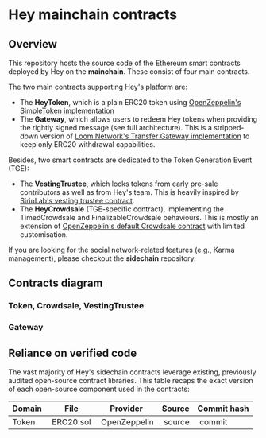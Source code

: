 # Hey mainchain contracts

## Overview
This repository hosts the source code of the Ethereum smart contracts deployed by Hey on the **mainchain**. These consist of four main contracts.

The two main contracts supporting Hey's platform are:
- The **HeyToken**, which is a plain ERC20 token using [OpenZeppelin's SimpleToken implementation](https://github.com/OpenZeppelin/openzeppelin-solidity/blob/67dac7ae9960fd1790671a315cde56c901db5271/contracts/examples/SimpleToken.sol)
- The **Gateway**, which allows users to redeem Hey tokens when providing the rightly signed message (see full architecture). This is a stripped-down version of [Loom Network's Transfer Gateway implementation](https://github.com/loomnetwork/transfer-gateway-example/blob/master/truffle-ethereum/contracts/Gateway.sol) to keep only ERC20 withdrawal capabilities.

Besides, two smart contracts are dedicated to the Token Generation Event (TGE):
- The **VestingTrustee**, which locks tokens from early pre-sale contributors as well as from Hey's team. This is heavily inspired by [SirinLab's vesting trustee contract](https://github.com/sirin-labs/crowdsale-smart-contract/blob/master/contracts/SirinVestingTrustee.sol).
- The **HeyCrowdsale** (TGE-specific contract), implementing the TimedCrowdsale and FinalizableCrowdsale behaviours. This is mostly an extension of [OpenZeppelin's default Crowdsale contract](https://github.com/OpenZeppelin/openzeppelin-solidity/blob/master/contracts/crowdsale/Crowdsale.sol) with limited customisation.

If you are looking for the social network-related features (e.g., Karma management), please checkout the **sidechain** repository.

## Contracts diagram

### Token, Crowdsale, VestingTrustee

### Gateway

## Reliance on verified code
The vast majority of Hey's sidechain contracts leverage existing, previously audited open-source contract libraries. This table recaps the exact version of each open-source component used in the contracts:

| Domain | File        | Provider           | Source  | Commit hash |
| ------------- | ------------- | ------------- |------------- |------------- |
| Token | ERC20.sol | OpenZeppelin | source | commit |
